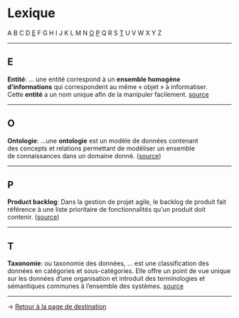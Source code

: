 # Lexique
A B C D [E](#e) F G H I J K L M N [O](#o) [P](#p) Q R S [T](#t) U V W X Y Z

---
## E

**Entité**: ... une entité correspond à un **ensemble homogène d’informations** qui correspondent au même « objet » à informatiser. Cette **entité** a un nom unique afin de la manipuler facilement. [source](https://www.base-de-donnees.com/entite/)

---
## O

**Ontologie**: ...une **ontologie** est un modèle de données contenant des concepts et relations permettant de modéliser un ensemble de connaissances dans un domaine donné. ([source](https://fr.wikipedia.org/wiki/Ontologie_(informatique)))

---
## P

**Product backlog**: Dans la gestion de projet agile, le backlog de produit fait référence à une liste prioritaire de fonctionnalités qu'un produit doit contenir. ([source](https://en.wikipedia.org/wiki/Product_backlog))

---
## T

**Taxonomie**: ou taxonomie des données, ... est une classification des données en catégories et sous-catégories. Elle offre un point de vue unique sur les données d’une organisation et introduit des terminologies et sémantiques communes à l’ensemble des systèmes. [source](https://www.talend.com/fr/resources/gdpr-compliance-create-data-taxonomy/)

---
→ [Retour à la page de destination](/Index.md)